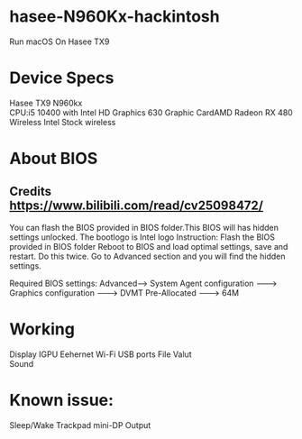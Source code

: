 # hasee-N960Kx-hackintosh
 Run macOS On Hasee TX9

 # Device Specs
Hasee TX9 N960kx  
CPU:i5 10400 with Intel HD Graphics 630
Graphic CardAMD Radeon RX 480  
Wireless Intel Stock wireless  

# About BIOS
## Credits https://www.bilibili.com/read/cv25098472/
 You can flash the BIOS provided in BIOS folder.This BIOS will has hidden settings unlocked. The bootlogo is Intel logo
 Instruction:
 Flash the BIOS provided in BIOS folder
 Reboot to BIOS and load optimal settings, save and restart. Do this twice.
 Go to Advanced section and you will find the hidden settings.

Required BIOS settings:
Advanced--> System Agent configuration ---> Graphics configuration ---> DVMT Pre-Allocated ---> 64M

# Working
Display IGPU
Eehernet
Wi-Fi
USB ports
File Valut  
Sound

# Known issue:
Sleep/Wake
Trackpad
mini-DP Output


